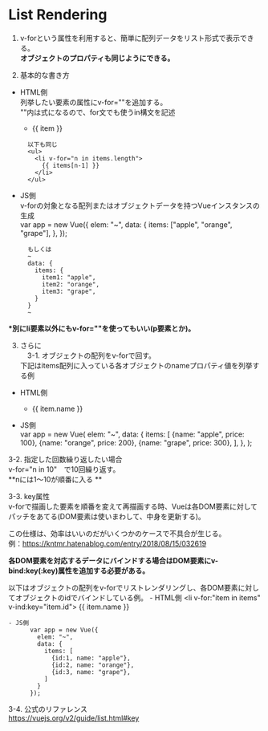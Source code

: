 # List Rendering

1. v-forという属性を利用すると、簡単に配列データをリスト形式で表示できる。  
**オブジェクトのプロパティも同じようにできる。**

2. 基本的な書き方   
  - HTML側  
  列挙したい要素の属性にv-for=""を追加する。  
  ""内は式になるので、for文でも使うin構文を記述  
          <ul>
            <li v-for="item in items">
              {{ item }}
            </li>
          </ul>

          以下も同じ
          <ul>
            <li v-for="n in items.length">
              {{ items[n-1] }}
            </li>
          </ul>
  - JS側   
  v-forの対象となる配列またはオブジェクトデータを持つVueインスタンスの生成  
          var app = new Vue({
            elem: "~",
            data: {
               items: ["apple", "orange", "grape"],
              },
            });

          もしくは
          ~
          data: {
            items: {
              item1: "apple",
              item2: "orange",
              item3: "grape",
            }
          }
          ~

**\*別にli要素以外にもv-for=""を使ってもいい(p要素とか)。**

3. さらに  
　3-1. オブジェクトの配列をv-forで回す。  
  下記はitems配列に入っている各オブジェクトのnameプロパティ値を列挙する例
  - HTML側
          <ul>
            <li v-for="item in items">
              {{ item.name }}
            </li>
          </ul>

  - JS側   
          var app = new Vue(
            elem: "~",
            data: {
            items: [
               {name: "apple", price: 100},
               {name: "orange", price: 200},
               {name: "grape", price: 300},
              ],
            },
          );

  3-2. 指定した回数繰り返したい場合  
  v-for="n in 10"　で10回繰り返す。  
  **nには1～10が順番に入る   **

  3-3. key属性  
  v-forで描画した要素を順番を変えて再描画する時、Vueは各DOM要素に対してパッチをあてる(DOM要素は使いまわして、中身を更新する)。   

  この仕様は、効率はいいのだがいくつかのケースで不具合が生じる。  
  例：https://kntmr.hatenablog.com/entry/2018/08/15/032619   

  **各DOM要素を対応するデータにバインドする場合はDOM要素にv-bind:key(:key)属性を追加する必要がある。**

  以下はオブジェクトの配列をv-forでリストレンダリングし、各DOM要素に対してオブジェクトのidでバインドしている例。
    - HTML側
          <li v-for:"item in items" v-ind:key="item.id">
            {{ item.name }}
          </li>

    - JS側   
          var app = new Vue({
            elem: "~",
            data: {
              items: [
                {id:1, name: "apple"},
                {id:2, name: "orange"},
                {id:3, name: "grape"},
              ]
            }
          });

  3-4. 公式のリファレンス  
  https://vuejs.org/v2/guide/list.html#key
